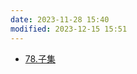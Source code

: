 ```yaml
---
date: 2023-11-28 15:40
modified: 2023-12-15 15:51
---
```


- [78.子集](https://leetcode.cn/problems/subsets/)
